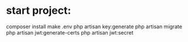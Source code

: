 # start project:
composer install
make .env
php artisan key:generate
php artisan migrate
php artisan jwt:generate-certs
php artisan jwt:secret
